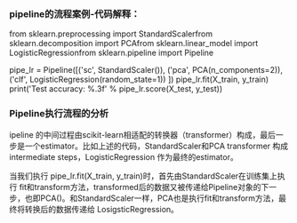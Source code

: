 
### pipeline的流程案例-代码解释：

from sklearn.preprocessing import StandardScalerfrom sklearn.decomposition import PCAfrom sklearn.linear_model import LogisticRegressionfrom sklearn.pipeline import Pipeline

pipe_lr = Pipeline([('sc', StandardScaler()),
                    ('pca', PCA(n_components=2)),
                    ('clf', LogisticRegression(random_state=1))
                    ])
pipe_lr.fit(X_train, y_train)
print('Test accuracy: %.3f' % pipe_lr.score(X_test, y_test))  

### Pipeline执行流程的分析

ipeline 的中间过程由scikit-learn相适配的转换器（transformer）构成，最后一步是一个estimator。比如上述的代码，StandardScaler和PCA transformer 构成intermediate steps，LogisticRegression 作为最终的estimator。

当我们执行 pipe_lr.fit(X_train, y_train)时，首先由StandardScaler在训练集上执行 fit和transform方法，transformed后的数据又被传递给Pipeline对象的下一步，也即PCA()。和StandardScaler一样，PCA也是执行fit和transform方法，最终将转换后的数据传递给 LosigsticRegression。



